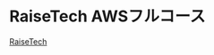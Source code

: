 
# RaiseTech AWSフルコース

[RaiseTech](https://raise-tech.net/courses-lp/aws-full-course?gad_source=1&gclid=Cj0KCQjwjY64BhCaARIsAIfc7YYubG81Ricx4snr6QiqM0zRIW-frUOePz7D9mftJop0hkBpeVJaOvAaAmAzEALw_wcB#)
